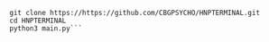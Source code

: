 ```pip install -r req.txt
git clone https://https://github.com/CBGPSYCHO/HNPTERMINAL.git
cd HNPTERMINAL
python3 main.py```
